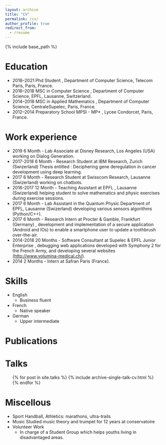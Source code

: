 ```yaml
---
layout: archive
title: "CV"
permalink: /cv/
author_profile: true
redirect_from:
  - /resume
---
```


{% include base_path %}

Education
======
* 2018–2021 Phd Student , Department of Computer Science, Telecom Paris, Paris, France.
* 2016–2018 MSC in Computer Science , Department of Computer Science, EPFL, Lausanne,
Switzerland.
* 2014–2018 MSC in Applied Mathematics , Department of Computer Science, CentraleSupelec, Paris,
France.
* 2012–2014 Preparatory School MPSI - MP* , Lycee Condorcet, Paris, France.

Work experience
======
* 2019 6 Month - Lab Associate at Disney Research, Los Angeles (USA) working on Dialog
Generation.
* 2017-2018 6 Month - Research Student at IBM Research, Zurich (Swizerland) Thesis entitled :
Deciphering gene deregulation in cancer development using deep learning.
* 2017 6 Month - Research Student at Swisscom Research, Lausanne (Swizerland) working
on chatbots.
* 2016-2017 12 Month - Teaching Assistant at EPFL , Lausanne (Swizerland) helping student to solve
mathematics and physic exercises during exercise sessions.
* 2017 6 Month - Lab Assistant in the Quantum Physic Department of EPFL, Lausanne
(Swizerland) developing various sensors algorithms (Python/C++).
* 2017 6 Month - Research Intern at Procter & Gamble, Frankfurt (Germany) , development
and implementation of a secure application (Android and IOs) to enable a smartphone
user to update a toothbrush over-the-air.
* 2014-2018 20 Months - Software Consultant at Supelec & EPFL Junior Enterprise , debugging
web applications developed with Symphony 2 for the French Army, and developing several
websites (http://www.volumina-medical.ch/).
* 2014 2 Months - Intern at Safran Paris (France).

Skills
======
* English 
    * Business fluent
* French 
    * Native speaker
* German 
    * Upper intermediate

Publications
======
<script src="https://bibbase.org/show?bib=https://dblp.org/pid/229/3167.bib&jsonp=1"></script>
  
Talks
======
  <ul>{% for post in site.talks %}
    {% include archive-single-talk-cv.html %}
  {% endfor %}</ul>

Miscellous
======
*  Sport Handball, Athletics: marathons, ultra-trails
*  Music Studied music theory and trumpet for 12 years at conservatoire
*  Volunteer Work
    *  In charge of a Student Group which helps youths living in disadvantaged areas.